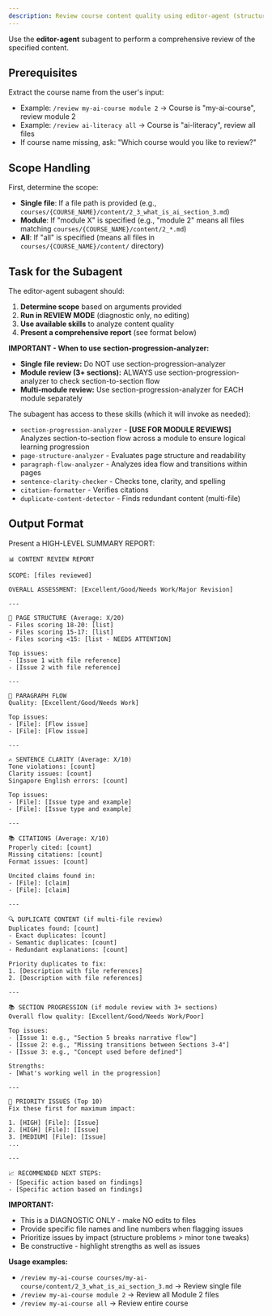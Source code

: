 ```yaml
---
description: Review course content quality using editor-agent (structure, flow, clarity, citations)
---
```


Use the **editor-agent** subagent to perform a comprehensive review of the specified content.

## Prerequisites

Extract the course name from the user's input:
- Example: `/review my-ai-course module 2` → Course is "my-ai-course", review module 2
- Example: `/review ai-literacy all` → Course is "ai-literacy", review all files
- If course name missing, ask: "Which course would you like to review?"

## Scope Handling

First, determine the scope:
- **Single file**: If a file path is provided (e.g., `courses/{COURSE_NAME}/content/2_3_what_is_ai_section_3.md`)
- **Module**: If "module X" is specified (e.g., "module 2" means all files matching `courses/{COURSE_NAME}/content/2_*.md`)
- **All**: If "all" is specified (means all files in `courses/{COURSE_NAME}/content/` directory)

## Task for the Subagent

The editor-agent subagent should:

1. **Determine scope** based on arguments provided
2. **Run in REVIEW MODE** (diagnostic only, no editing)
3. **Use available skills** to analyze content quality
4. **Present a comprehensive report** (see format below)

**IMPORTANT - When to use section-progression-analyzer:**
- **Single file review:** Do NOT use section-progression-analyzer
- **Module review (3+ sections):** ALWAYS use section-progression-analyzer to check section-to-section flow
- **Multi-module review:** Use section-progression-analyzer for EACH module separately

The subagent has access to these skills (which it will invoke as needed):
- `section-progression-analyzer` - **[USE FOR MODULE REVIEWS]** Analyzes section-to-section flow across a module to ensure logical learning progression
- `page-structure-analyzer` - Evaluates page structure and readability
- `paragraph-flow-analyzer` - Analyzes idea flow and transitions within pages
- `sentence-clarity-checker` - Checks tone, clarity, and spelling
- `citation-formatter` - Verifies citations
- `duplicate-content-detector` - Finds redundant content (multi-file)

## Output Format

Present a HIGH-LEVEL SUMMARY REPORT:

```
📊 CONTENT REVIEW REPORT

SCOPE: [files reviewed]

OVERALL ASSESSMENT: [Excellent/Good/Needs Work/Major Revision]

---

📄 PAGE STRUCTURE (Average: X/20)
- Files scoring 18-20: [list]
- Files scoring 15-17: [list]
- Files scoring <15: [list - NEEDS ATTENTION]

Top issues:
- [Issue 1 with file reference]
- [Issue 2 with file reference]

---

📝 PARAGRAPH FLOW
Quality: [Excellent/Good/Needs Work]

Top issues:
- [File]: [Flow issue]
- [File]: [Flow issue]

---

✍️ SENTENCE CLARITY (Average: X/10)
Tone violations: [count]
Clarity issues: [count]
Singapore English errors: [count]

Top issues:
- [File]: [Issue type and example]
- [File]: [Issue type and example]

---

📚 CITATIONS (Average: X/10)
Properly cited: [count]
Missing citations: [count]
Format issues: [count]

Uncited claims found in:
- [File]: [claim]
- [File]: [claim]

---

🔍 DUPLICATE CONTENT (if multi-file review)
Duplicates found: [count]
- Exact duplicates: [count]
- Semantic duplicates: [count]
- Redundant explanations: [count]

Priority duplicates to fix:
1. [Description with file references]
2. [Description with file references]

---

📚 SECTION PROGRESSION (if module review with 3+ sections)
Overall flow quality: [Excellent/Good/Needs Work/Poor]

Top issues:
- [Issue 1: e.g., "Section 5 breaks narrative flow"]
- [Issue 2: e.g., "Missing transitions between Sections 3-4"]
- [Issue 3: e.g., "Concept used before defined"]

Strengths:
- [What's working well in the progression]

---

🎯 PRIORITY ISSUES (Top 10)
Fix these first for maximum impact:

1. [HIGH] [File]: [Issue]
2. [HIGH] [File]: [Issue]
3. [MEDIUM] [File]: [Issue]
...

---

📈 RECOMMENDED NEXT STEPS:
- [Specific action based on findings]
- [Specific action based on findings]
```

**IMPORTANT:**
- This is a DIAGNOSTIC ONLY - make NO edits to files
- Provide specific file names and line numbers when flagging issues
- Prioritize issues by impact (structure problems > minor tone tweaks)
- Be constructive - highlight strengths as well as issues

**Usage examples:**
- `/review my-ai-course courses/my-ai-course/content/2_3_what_is_ai_section_3.md` → Review single file
- `/review my-ai-course module 2` → Review all Module 2 files
- `/review my-ai-course all` → Review entire course
